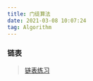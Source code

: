 ```yaml
---
title: 门徒算法
date: 2021-03-08 10:07:24
tag: Algorithm
---
```


### 链表
>[链表练习](/algorithm/Study/LinkedList "链表的练习")

### 